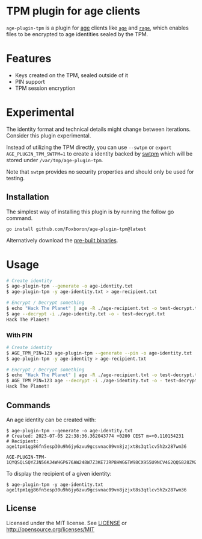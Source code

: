 TPM plugin for age clients
==========================

`age-plugin-tpm` is a plugin for [age](https://age-encryption.org/v1) clients
like [`age`](https://age-encryption.org) and [`rage`](https://str4d.xyz/rage),
which enables files to be encrypted to age identities sealed by the TPM.

# Features

* Keys created on the TPM, sealed outside of it
* PIN support
* TPM session encryption

# Experimental

The identity format and technical details might change between iterations.
Consider this plugin experimental.

Instead of utilizing the TPM directly, you can use `--swtpm` or `export
AGE_PLUGIN_TPM_SWTPM=1` to create a identity backed by
[swtpm](https://github.com/stefanberger/swtpm) which will be stored under
`/var/tmp/age-plugin-tpm`.

Note that `swtpm` provides no security properties and should only be used for
testing.

## Installation

The simplest way of installing this plugin is by running the follow go command.

`go install github.com/Foxboron/age-plugin-tpm@latest`

Alternatively download the [pre-built binaries](https://github.com/foxboron/age-plugin-tpm/releases).

# Usage

```bash
# Create identity
$ age-plugin-tpm --generate -o age-identity.txt
$ age-plugin-tpm -y age-identity.txt > age-recipient.txt

# Encrypt / Decrypt something
$ echo "Hack The Planet" | age -R ./age-recipient.txt -o test-decrypt.txt
$ age --decrypt -i ./age-identity.txt -o - test-decrypt.txt
Hack The Planet!
```

### With PIN

```bash
# Create identity
$ AGE_TPM_PIN=123 age-plugin-tpm --generate --pin -o age-identity.txt
$ age-plugin-tpm -y age-identity > age-recipient.txt

# Encrypt / Decrypt something
$ echo "Hack The Planet" | age -R ./age-recipient.txt -o test-decrypt.txt
$ AGE_TPM_PIN=123 age --decrypt -i ./age-identity.txt -o - test-decrypt.txt
Hack The Planet!
```

## Commands

An age identity can be created with:

```
$ age-plugin-tpm --generate -o age-identity.txt
# Created: 2023-07-05 22:38:36.362043774 +0200 CEST m=+0.110154231
# Recipient: age1tpm1qg86fn5esp30u9h6jy6zvu9gcsvnac09vn8jzjxt8s3qtlcv5h2x287wm36

AGE-PLUGIN-TPM-1QYQSQLSQYZJN56KJ4WHGP676AW248W7Z3KE7JRP8HWGGTW98CX955U9NCV4G2QQS828ZMZNQLLC57QU037ELMLA0RR56SM35HLJAFHKY0EH7J62SYJLX3YFULEE7AQJR0DJX7D33HRKWRYHNXFN0TRS45MKUHZGRU3K3EPRUSGSWWV07K2PKTFF79YVACDZSVEKAYY4GEAM6DRNQQPTQQGCQPVQQYQRJQQQQQYQQZQQQXQQSQQSQLFXWNXQX9LSKL2GNGFNS4RZPJ0HPU4JV7G2GEV7ZYP0LPJJAGEGQYQE8GSEC0GWWDVKAFT04QTJWCU3T2KYVXGER35FVMHEY0ZDGEHC4C0EXJ8Y
```

To display the recipient of a given identity:

```
$ age-plugin-tpm -y age-identity.txt
age1tpm1qg86fn5esp30u9h6jy6zvu9gcsvnac09vn8jzjxt8s3qtlcv5h2x287wm36
```

## License

Licensed under the MIT license. See [LICENSE](LICENSE) or http://opensource.org/licenses/MIT
